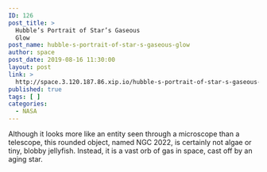 ```yaml
---
ID: 126
post_title: >
  Hubble’s Portrait of Star’s Gaseous
  Glow
post_name: hubble-s-portrait-of-star-s-gaseous-glow
author: space
post_date: 2019-08-16 11:30:00
layout: post
link: >
  http://space.3.120.187.86.xip.io/hubble-s-portrait-of-star-s-gaseous-glow
published: true
tags: [ ]
categories:
  - NASA
---
```

Although it looks more like an entity seen through a microscope than a telescope, this rounded object, named NGC 2022, is certainly not algae or tiny, blobby jellyfish. Instead, it is a vast orb of gas in space, cast off by an aging star. 